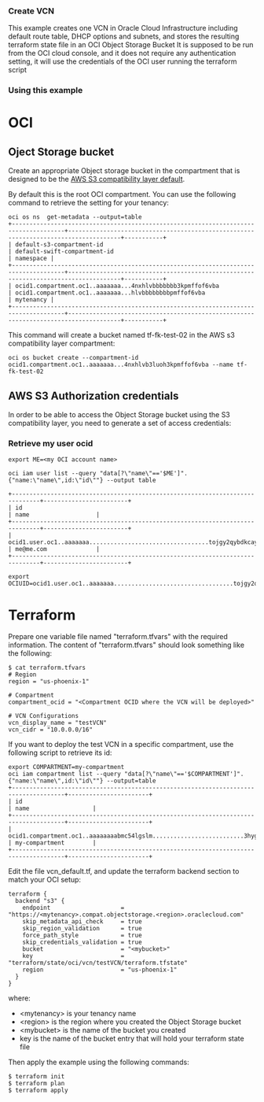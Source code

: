 ### Create VCN
This example creates one VCN in Oracle Cloud Infrastructure including default route table, DHCP options and subnets, and stores the resulting terraform state file in an OCI Object Storage Bucket
It is supposed to be run from the OCI cloud console, and it does not require any authentication setting, it will use the credentials of the OCI user running the terraform script


### Using this example


# OCI

## Oject Storage bucket

Create an appropriate Object storage bucket in the compartment that is designed to be the [AWS S3 compatibility layer default](https://docs.cloud.oracle.com/en-us/iaas/Content/Object/Tasks/s3compatibleapi.htm#Viewing).

By default this is the root OCI compartment. You can use the following command to retrieve the setting for your tenancy:

```
oci os ns  get-metadata --output=table
+-------------------------------------------------------------------------------------+-------------------------------------------------------------------------------------+-----------+
| default-s3-compartment-id                                                           | default-swift-compartment-id                                                        | namespace |
+-------------------------------------------------------------------------------------+-------------------------------------------------------------------------------------+-----------+
| ocid1.compartment.oc1..aaaaaaa...4nxhlvbbbbbbb3kpmffof6vba                          | ocid1.compartment.oc1..aaaaaaa...hlvbbbbbbbbpmffof6vba                              | mytenancy |
+-------------------------------------------------------------------------------------+-------------------------------------------------------------------------------------+-----------+
```

This command will create a bucket named tf-fk-test-02 in the AWS s3 compatibility layer compartment:

```
oci os bucket create --compartment-id ocid1.compartment.oc1..aaaaaaa...4nxhlvb3luoh3kpmffof6vba --name tf-fk-test-02
```

## AWS S3 Authorization credentials

In order to be able to access the Object Storage bucket using the S3 compatibility layer, you need to generate a set of access credentials:

### Retrieve my user ocid

```
export ME=<my OCI account name>
```

```
oci iam user list --query "data[?\"name\"=='$ME']".{"name:\"name\",id:\"id\""} --output table

+------------------------------------------------------------------------------+------------------------+
| id                                                                           | name                   |
+------------------------------------------------------------------------------+------------------------+
| ocid1.user.oc1..aaaaaaa..................................tojgy2qybdkcayvnxsq | me@me.com              |
+------------------------------------------------------------------------------+------------------------+

export OCIUID=ocid1.user.oc1..aaaaaaa..................................tojgy2qybdkcayvnxsq

```


# Terraform
Prepare one variable file named "terraform.tfvars" with the required information. The content of "terraform.tfvars" should look something like the following:

```
$ cat terraform.tfvars
# Region
region = "us-phoenix-1"

# Compartment
compartment_ocid = "<Compartment OCID where the VCN will be deployed>"

# VCN Configurations
vcn_display_name = "testVCN"
vcn_cidr = "10.0.0.0/16"
```

If you want to deploy the test VCN in a specific compartment, use the following script to retrieve its id:

```
export COMPARTMENT=my-compartment
oci iam compartment list --query "data[?\"name\"=='$COMPARTMENT']".{"name:\"name\",id:\"id\""} --output=table
+-------------------------------------------------------------------------------------+-----------------------+
| id                                                                                  | name                  |
+-------------------------------------------------------------------------------------+-----------------------+
| ocid1.compartment.oc1..aaaaaaaabmc54lgslm..........................3hygseg6qeh5pvwq | my-compartment        |
+-------------------------------------------------------------------------------------+-----------------------+
```


Edit the file vcn_default.tf, and update the terraform backend section to match your OCI setup:

```
terraform {
  backend "s3" {
    endpoint                    = "https://<mytenancy>.compat.objectstorage.<region>.oraclecloud.com"
    skip_metadata_api_check     = true
    skip_region_validation      = true
    force_path_style            = true
    skip_credentials_validation = true
    bucket                      = "<mybucket>"
    key                         = "terraform/state/oci/vcn/testVCN/terraform.tfstate"
    region                      = "us-phoenix-1"
  }
}

```

where:
* &lt;mytenancy&gt; is your tenancy name
* &lt;region&gt; is the region where you created the Object Storage bucket
* &lt;mybucket&gt; is the name of the bucket you created
* key is the name of the bucket entry that will hold your terraform state file


Then apply the example using the following commands:

```
$ terraform init
$ terraform plan
$ terraform apply
```
